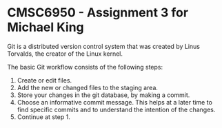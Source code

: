 # CMSC6950 - Assignment 3 for Michael King

Git is a distributed version control system that was created by
Linus Torvalds, the creator of the Linux kernel.

The basic Git workflow consists of the following steps: 

1. Create or edit files.
2. Add the new or changed files to the staging area.
3. Store your changes in the git database, by making a commit.
4. Choose an informative commit message. This helps at a later time to find
   specific commits and to understand the intention of the changes.
5. Continue at step 1.
